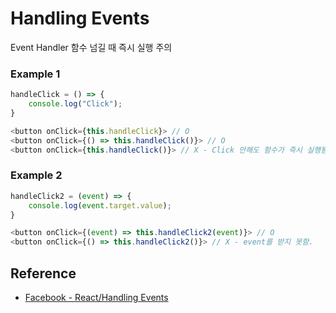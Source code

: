 # Handling Events
Event Handler 함수 넘길 때 즉시 실행 주의

### Example 1
```js
handleClick = () => {
    console.log("Click");
}

<button onClick={this.handleClick}> // O
<button onClick={() => this.handleClick()}> // O
<button onClick={this.handleClick()}> // X - Click 안해도 함수가 즉시 실행됨.
```

### Example 2
```js
handleClick2 = (event) => {
    console.log(event.target.value);
}

<button onClick={(event) => this.handleClick2(event)}> // O
<button onClick={() => this.handleClick2()}> // X - event를 받지 못함.
```

## Reference
- [Facebook - React/Handling Events](https://facebook.github.io/react/docs/handling-events.html)